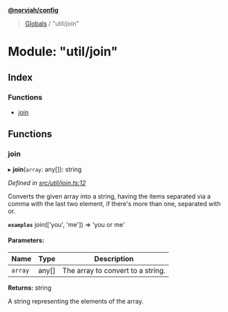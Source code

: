 **[@norviah/config](../README.md)**

> [Globals](../globals.md) / "util/join"

# Module: "util/join"

## Index

### Functions

* [join](_util_join_.md#join)

## Functions

### join

▸ **join**(`array`: any[]): string

*Defined in [src/util/join.ts:12](https://github.com/Norviah/config/blob/37a46e1/src/util/join.ts#L12)*

Converts the given array into a string, having the items separated via a
comma with the last two element, if there's more than one, separated with or.

**`examples`** 
join(['you', 'me']) => 'you or me'

#### Parameters:

Name | Type | Description |
------ | ------ | ------ |
`array` | any[] | The array to convert to a string. |

**Returns:** string

A string representing the elements of the array.
